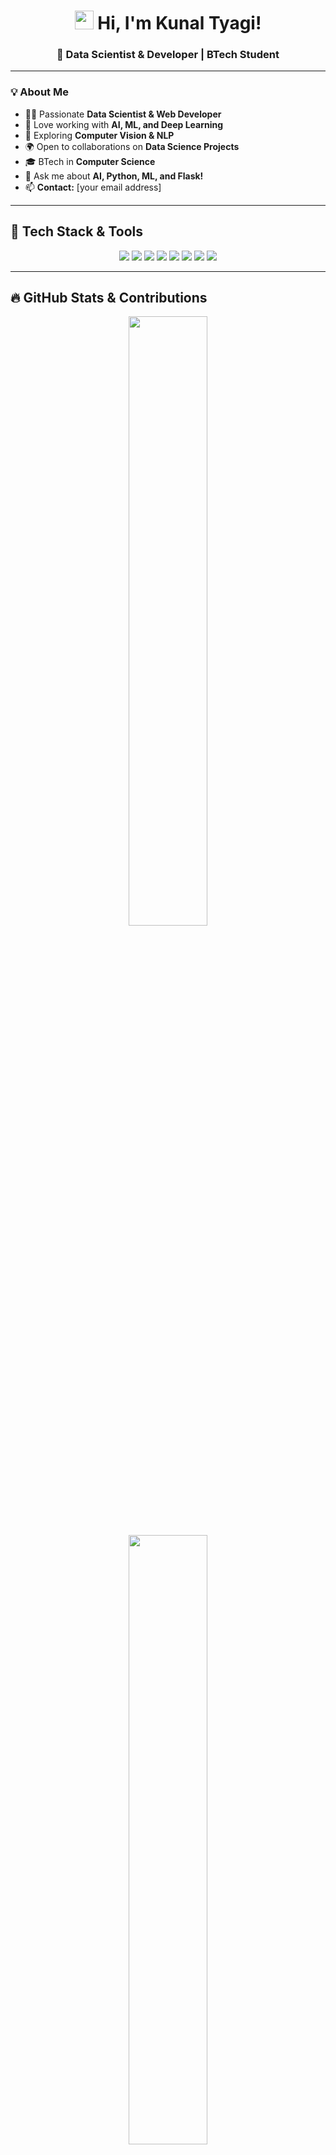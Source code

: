 <h1 align="center"> 
  <img src="https://media.giphy.com/media/hvRJCLFzcasrR4ia7z/giphy.gif" width="30px"/> 
  Hi, I'm Kunal Tyagi! 
</h1>

<h3 align="center">🚀 Data Scientist & Developer | BTech Student</h3>

---

### 💡 **About Me**
- 👨‍💻 Passionate **Data Scientist & Web Developer**
- 🧠 Love working with **AI, ML, and Deep Learning**
- 🎯 Exploring **Computer Vision & NLP**
- 🌍 Open to collaborations on **Data Science Projects**
- 🎓 BTech in **Computer Science**
- 💬 Ask me about **AI, Python, ML, and Flask!**
- 📫 **Contact:** [your email address]

---

## 🚀 **Tech Stack & Tools**
<p align="center">
  <img src="https://img.shields.io/badge/Python-3776AB?style=for-the-badge&logo=python&logoColor=white"/>
  <img src="https://img.shields.io/badge/C++-00599C?style=for-the-badge&logo=cplusplus&logoColor=white"/>
  <img src="https://img.shields.io/badge/Flask-000000?style=for-the-badge&logo=flask&logoColor=white"/>
  <img src="https://img.shields.io/badge/TensorFlow-FF6F00?style=for-the-badge&logo=tensorflow&logoColor=white"/>
  <img src="https://img.shields.io/badge/Keras-D00000?style=for-the-badge&logo=keras&logoColor=white"/>
  <img src="https://img.shields.io/badge/OpenCV-5C3EE8?style=for-the-badge&logo=opencv&logoColor=white"/>
  <img src="https://img.shields.io/badge/MongoDB-4EA94B?style=for-the-badge&logo=mongodb&logoColor=white"/>
  <img src="https://img.shields.io/badge/Linux-FCC624?style=for-the-badge&logo=linux&logoColor=black"/>
</p>

---

## 🔥 **GitHub Stats & Contributions**
<p align="center">
  <img src="https://github-readme-stats.vercel.app/api?username=Kunaltyagi4906&show_icons=true&theme=radical" width="50%"/>
  <img src="https://github-readme-streak-stats.herokuapp.com/?user=Kunaltyagi4906&theme=radical" width="50%"/>
</p>

<p align="center">
  <img src="https://github-readme-stats.vercel.app/api/top-langs/?username=Kunaltyagi4906&layout=compact&theme=radical" width="45%"/>
</p>

---

## 🎬 **Cool Animations & GIFs**
<p align="center">
  <img src="https://media.giphy.com/media/qgQUggAC3Pfv687qPC/giphy.gif" width="500"/>
</p>

---

## 📌 **Projects**
### 🚀 **Eye Blink Detection**
- 🖥️ **Tech Used:** OpenCV, MediaPipe, Python  
- 🔹 **Real-time blink detection** using **facial landmarks**  
- 🎯 **Accurate blink tracking** with minimal false positives  

### 🎞️ **Movie Recommendation System**
- 📊 Built a **recommendation engine** using **collaborative filtering**  
- 🔍 Integrated a **web interface** for user inputs  
- 🔥 Achieved **high recommendation accuracy** through iterative refinements  

### 🚇 **Delhi Metro Data Analysis & Optimization**
- 🛤️ **Analyzed traffic patterns** & optimized **route planning**  
- 📊 **Data visualization** with **Matplotlib & Seaborn**  
- 💡 **Proposed key solutions** to reduce **bottlenecks**  

---

## 🌐 **Connect with Me**
<p align="center">
  <a href="https://www.linkedin.com/in/yourprofile" target="_blank">
    <img src="https://img.shields.io/badge/LinkedIn-Kunal-blue?style=for-the-badge&logo=linkedin"/>
  </a>
  <a href="https://twitter.com/yourprofile" target="_blank">
    <img src="https://img.shields.io/badge/Twitter-Kunal-blue?style=for-the-badge&logo=twitter"/>
  </a>
  <a href="https://kunaltyagi.vercel.app" target="_blank">
    <img src="https://img.shields.io/badge/Portfolio-Kunal-green?style=for-the-badge&logo=google-chrome"/>
  </a>
</p>

---

## 📈 **Profile Views**
<p align="center">
  <img src="https://komarev.com/ghpvc/?username=Kunaltyagi4906&color=blue"/>
</p>

---

## 🎯 **Quote to Live By**
> "Data is the new oil."  
> "Code is like humor – when you have to explain it, it’s bad."

---

## 🔥 **Fun Fact**
Did you know that the first AI-powered chatbot was created in **1966**? It was called **ELIZA** and used simple pattern matching! 🤖

---

🌟 **If you like my profile, drop a ⭐ on my repositories!**  
